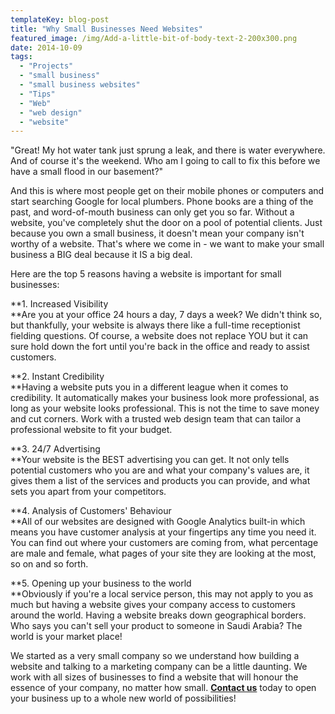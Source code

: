```yaml
---
templateKey: blog-post
title: "Why Small Businesses Need Websites"
featured_image: /img/Add-a-little-bit-of-body-text-2-200x300.png
date: 2014-10-09
tags:
  - "Projects"
  - "small business"
  - "small business websites"
  - "Tips"
  - "Web"
  - "web design"
  - "website"
---
```


"Great! My hot water tank just sprung a leak, and there is water everywhere. And of course it's the weekend. Who am I going to call to fix this before we have a small flood in our basement?"

And this is where most people get on their mobile phones or computers and start searching Google for local plumbers. Phone books are a thing of the past, and word-of-mouth business can only get you so far. Without a website, you've completely shut the door on a pool of potential clients. Just because you own a small business, it doesn't mean your company isn't worthy of a website. That's where we come in - we want to make your small business a BIG deal because it IS a big deal.

Here are the top 5 reasons having a website is important for small businesses:

**1\. Increased Visibility  
**Are you at your office 24 hours a day, 7 days a week? We didn't think so, but thankfully, your website is always there like a full-time receptionist fielding questions. Of course, a website does not replace YOU but it can sure hold down the fort until you're back in the office and ready to assist customers.

**2\. Instant Credibility  
**Having a website puts you in a different league when it comes to credibility. It automatically makes your business look more professional, as long as your website looks professional. This is not the time to save money and cut corners. Work with a trusted web design team that can tailor a professional website to fit your budget.

**3\. 24/7 Advertising  
**Your website is the BEST advertising you can get. It not only tells potential customers who you are and what your company's values are, it gives them a list of the services and products you can provide, and what sets you apart from your competitors.

**4\. Analysis of Customers' Behaviour  
**All of our websites are designed with Google Analytics built-in which means you have customer analysis at your fingertips any time you need it. You can find out where your customers are coming from, what percentage are male and female, what pages of your site they are looking at the most, so on and so forth.

**5\. Opening up your business to the world  
**Obviously if you're a local service person, this may not apply to you as much but having a website gives your company access to customers around the world. Having a website breaks down geographical borders. Who says you can't sell your product to someone in Saudi Arabia? The world is your market place!

We started as a very small company so we understand how building a website and talking to a marketing company can be a little daunting. We work with all sizes of businesses to find a website that will honour the essence of your company, no matter how small. **[Contact us](https://graphicintuitions.com/get-in-touch/)** today to open your business up to a whole new world of possibilities!